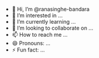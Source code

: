 - 👋 Hi, I’m @ranasinghe-bandara
- 👀 I’m interested in ...
- 🌱 I’m currently learning ...
- 💞️ I’m looking to collaborate on ...
- 📫 How to reach me ...
- 😄 Pronouns: ...
- ⚡ Fun fact: ...

<!---
ranasinghe-bandara/ranasinghe-bandara is a ✨ special ✨ repository because its `README.md` (this file) appears on your GitHub profile.
You can click the Preview link to take a look at your changes.
--->
